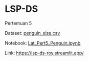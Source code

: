 # LSP-DS

Pertemuan 5

Dataset: [penguin_size.csv](https://github.com/Sakadyk/LSP-DS/blob/main/penguins_model.pkl)

Notebook: [Lat_Pert5_Penguin.ipynb](https://github.com/Sakadyk/LSP-DS/blob/main/Lat_Pert5_Penguin.ipynb)

Link: https://lsp-ds-roy.streamlit.app/

